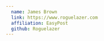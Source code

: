 ```yaml
---
  name: James Brown
  link: https://www.roguelazer.com
  affiliation: EasyPost
  github: Roguelazer
---
```

